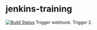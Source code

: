 # jenkins-training
[![Build Status]( https://050965d1255dc8c1138999c28b417b9b.serveo.net/buildStatus/icon?job=challenge-3)]( https://050965d1255dc8c1138999c28b417b9b.serveo.net/job/challenge-3/)
Trigger webhook.
Trigger 2.
